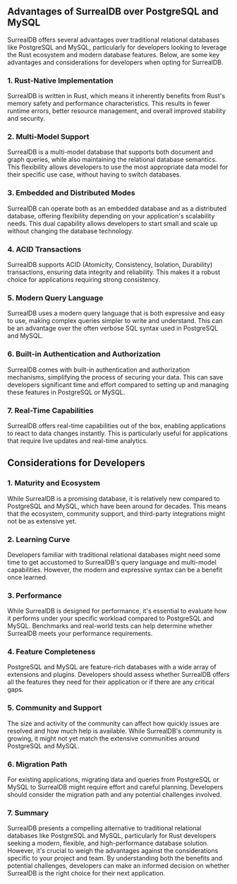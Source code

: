 ## Advantages of SurrealDB over PostgreSQL and MySQL

SurrealDB offers several advantages over traditional relational databases like PostgreSQL and MySQL, particularly for developers looking to leverage the Rust ecosystem and modern database features. Below, are some key advantages and considerations for developers when opting for SurrealDB.

### 1. Rust-Native Implementation
SurrealDB is written in Rust, which means it inherently benefits from Rust's memory safety and performance characteristics. This results in fewer runtime errors, better resource management, and overall improved stability and security.

### 2. Multi-Model Support
SurrealDB is a multi-model database that supports both document and graph queries, while also maintaining the relational database semantics. This flexibility allows developers to use the most appropriate data model for their specific use case, without having to switch databases.

### 3. Embedded and Distributed Modes
SurrealDB can operate both as an embedded database and as a distributed database, offering flexibility depending on your application's scalability needs. This dual capability allows developers to start small and scale up without changing the database technology.

### 4. ACID Transactions
SurrealDB supports ACID (Atomicity, Consistency, Isolation, Durability) transactions, ensuring data integrity and reliability. This makes it a robust choice for applications requiring strong consistency.

### 5. Modern Query Language
SurrealDB uses a modern query language that is both expressive and easy to use, making complex queries simpler to write and understand. This can be an advantage over the often verbose SQL syntax used in PostgreSQL and MySQL.

### 6. Built-in Authentication and Authorization
SurrealDB comes with built-in authentication and authorization mechanisms, simplifying the process of securing your data. This can save developers significant time and effort compared to setting up and managing these features in PostgreSQL or MySQL.

### 7. Real-Time Capabilities
SurrealDB offers real-time capabilities out of the box, enabling applications to react to data changes instantly. This is particularly useful for applications that require live updates and real-time analytics.

## Considerations for Developers

### 1. Maturity and Ecosystem
While SurrealDB is a promising database, it is relatively new compared to PostgreSQL and MySQL, which have been around for decades. This means that the ecosystem, community support, and third-party integrations might not be as extensive yet.

### 2. Learning Curve
Developers familiar with traditional relational databases might need some time to get accustomed to SurrealDB's query language and multi-model capabilities. However, the modern and expressive syntax can be a benefit once learned.

### 3. Performance
While SurrealDB is designed for performance, it's essential to evaluate how it performs under your specific workload compared to PostgreSQL and MySQL. Benchmarks and real-world tests can help determine whether SurrealDB meets your performance requirements.

### 4. Feature Completeness
PostgreSQL and MySQL are feature-rich databases with a wide array of extensions and plugins. Developers should assess whether SurrealDB offers all the features they need for their application or if there are any critical gaps.

### 5. Community and Support
The size and activity of the community can affect how quickly issues are resolved and how much help is available. While SurrealDB's community is growing, it might not yet match the extensive communities around PostgreSQL and MySQL.

### 6. Migration Path
For existing applications, migrating data and queries from PostgreSQL or MySQL to SurrealDB might require effort and careful planning. Developers should consider the migration path and any potential challenges involved.

### 7. Summary
SurrealDB presents a compelling alternative to traditional relational databases like PostgreSQL and MySQL, particularly for Rust developers seeking a modern, flexible, and high-performance database solution. However, it's crucial to weigh the advantages against the considerations specific to your project and team. By understanding both the benefits and potential challenges, developers can make an informed decision on whether SurrealDB is the right choice for their next application.

